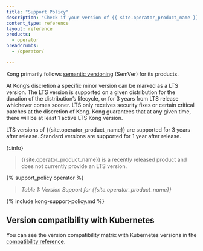 ```yaml
---
title: "Support Policy"
description: "Check if your version of {{ site.operator_product_name }} is supported"
content_type: reference
layout: reference
products:
  - operator
breadcrumbs:
  - /operator/

---
```



Kong primarily follows [semantic versioning](https://semver.org/) (SemVer) for its products.

At Kong’s discretion a specific minor version can be marked as a LTS version. The LTS version is supported on a given distribution for the duration of the distribution’s lifecycle, or for 3 years from LTS release whichever comes sooner. LTS only receives security fixes or certain critical patches at the discretion of Kong. Kong guarantees that at any given time, there will be at least 1 active LTS Kong version.

LTS versions of {{site.operator_product_name}} are supported for 3 years after release. Standard versions are supported for 1 year after release.

{:.info}
> {{site.operator_product_name}} is a recently released product and does not currently provide an LTS version.

{% support_policy operator %}

> *Table 1: Version Support for {{site.operator_product_name}}*

{% include kong-support-policy.md %}

## Version compatibility with Kubernetes

You can see the version compatibility matrix with Kubernetes versions in the [compatibility reference](/operator/reference/version-compatibility/).
